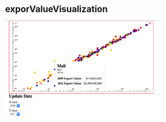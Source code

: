 # exporValueVisualization
![demo](https://github.com/HER0MA/exporValueVisualization/blob/master/demo.png)
